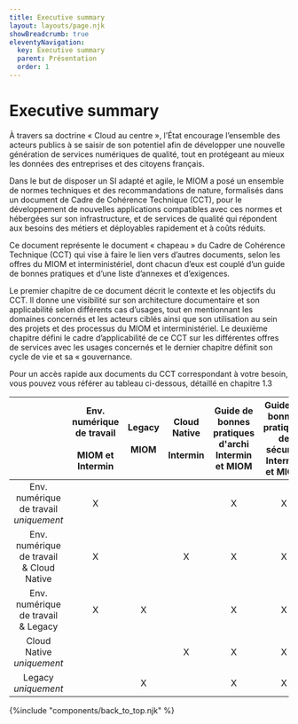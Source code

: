 ```yaml
---
title: Executive summary
layout: layouts/page.njk
showBreadcrumb: true
eleventyNavigation:
  key: Executive summary
  parent: Présentation
  order: 1
---
```




# Executive summary

À travers sa doctrine « Cloud au centre », l’État encourage l’ensemble des acteurs publics à se saisir de son potentiel afin de développer une nouvelle génération de services numériques de qualité, tout en protégeant au mieux les données des entreprises et des citoyens français.

Dans le but de disposer un SI adapté et agile, le MIOM a posé un ensemble de normes techniques et des recommandations de nature, formalisés dans un document de Cadre de Cohérence Technique (CCT), pour le développement de nouvelles applications compatibles avec ces normes et hébergées sur son infrastructure, et de services de qualité qui répondent aux besoins des métiers et déployables rapidement et à coûts réduits.

Ce document représente le document « chapeau » du Cadre de Cohérence Technique (CCT) qui vise à faire le lien vers d’autres documents, selon les offres du MIOM et interministériel, dont chacun d’eux est couplé d’un guide de bonnes pratiques et d’une liste d’annexes et d’exigences.

Le premier chapitre de ce document décrit le contexte et les objectifs du CCT. Il donne une visibilité sur son architecture documentaire et son applicabilité selon différents cas d’usages, tout en mentionnant les domaines concernés et les acteurs ciblés ainsi que son utilisation au sein des projets et des processus du MIOM et interministériel. Le deuxième chapitre défini le cadre d’applicabilité de ce CCT sur les différentes offres de services avec les usages concernés et le dernier chapitre définit son cycle de vie et sa « gouvernance.

Pour un accès rapide aux documents du CCT correspondant à votre besoin, vous pouvez vous référer au tableau ci-dessous, détaillé en chapitre 1.3

<div align="center">

||Env. numérique de travail<br> <br> MIOM et Intermin|Legacy<br> <br> MIOM|Cloud Native<br> <br> Intermin|Guide de bonnes<br> pratiques d'archi<br> Intermin et MIOM|Guide de bonnes<br> pratiques de sécurité<br> Intermin et MIOM|
|:----------:|:----------:|:----------:|:----------:| :----------: |:----------:|
|Env. numérique de travail<br> *uniquement*|X|||X|X|
|Env. numérique de travail<br> & Cloud Native|X||X|X|X|
|Env. numérique de travail<br> & Legacy|X|X||X|X|
|Cloud Native<br> *uniquement*|||X|X|X|
|Legacy<br> *uniquement*||X||X|X|

</div>



{%include "components/back_to_top.njk" %}